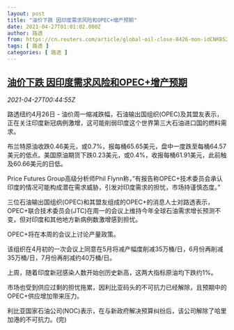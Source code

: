 ```yaml
---
layout: post
title: "油价下跌 因印度需求风险和OPEC+增产预期"
date: 2021-04-27T01:01:02.000Z
author: 路透
from: https://cn.reuters.com/article/global-oil-close-0426-mon-idCNKBS2CE01E
tags: [ 路透 ]
categories: [ 路透 ]
---
```

<!--1619485262000-->
[油价下跌 因印度需求风险和OPEC+增产预期](https://cn.reuters.com/article/global-oil-close-0426-mon-idCNKBS2CE01E)
------

<div>
<div><i>2021-04-27T00:44:55Z</i></div><p>路透纽约4月26日 - 油价周一缩减跌幅，石油输出国组织(OPEC)及其盟友表示，正在关注印度新冠病例激增，这可能削弱印度这个世界第三大石油进口国的燃料需求。</p><p>布兰特原油收跌0.46美元，或0.7%，报每桶65.65美元，盘中一度跌至每桶64.57美元的低点。美国原油期货下跌0.23美元，或0.4%，收报每桶61.91美元，此前触及60.66美元的日低。</p><p>Price Futures Group高级分析师Phil Flynn称，”有报告称OPEC+技术委员会承认印度的情况可能构成潜在需求威胁，引发对印度需求的担忧，市场持谨慎态度。”</p><p>三位石油输出国组织(OPEC)和其盟友组成的OPEC+的消息人士对路透表示，OPEC+联合技术委员会(JTC)在周一的会议上维持今年全球石油需求增长预测不变，但对印度和其他地方新病例数激增感到担忧。</p><p>OPEC+将在本周的会议上讨论产量政策。</p><p>该组织在4月初的一次会议上同意在5月将减产幅度削减35万桶/日，6月份再削减35万桶/日，7月份再削减约40万桶/日。</p><p>上周，随着印度新冠感染人数开始创历史新高，这两大指标原油均下跌约1%。</p><p>市场也受到供应过剩的担忧拖累，因利比亚码头的不可抗力已经解除，且预期中的OPEC+供应增加带来压力。</p><p>利比亚国家石油公司(NOC)表示，在与新政府解决预算纠纷后，该公司解除了哈里加港的不可抗力。(完)</p>
</div>
